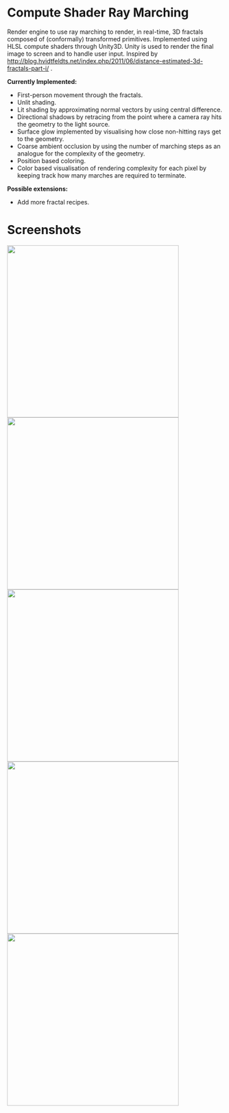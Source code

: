# Compute Shader Ray Marching
Render engine to use ray marching to render, in real-time, 3D fractals composed of (conformally) transformed primitives. Implemented using HLSL compute shaders through Unity3D. Unity is used to render the final image to screen and to handle user input. Inspired by http://blog.hvidtfeldts.net/index.php/2011/06/distance-estimated-3d-fractals-part-i/ .

**Currently Implemented:**
- First-person movement through the fractals.
- Unlit shading.
- Lit shading by approximating normal vectors by using central difference.
- Directional shadows by retracing from the point where a camera ray hits the geometry to the light source.
- Surface glow implemented by visualising how close non-hitting rays get to the geometry.
- Coarse ambient occlusion by using the number of marching steps as an analogue for the complexity of the geometry.
- Position based coloring.
- Color based visualisation of rendering complexity for each pixel by keeping track how many marches are required to terminate.

**Possible extensions:**
<!-- - Soft shadows by keeping track of the 'width' of the lightbeam. -->
- Add more fractal recipes.

# Screenshots


<img src="https://raw.github.com/akoreman/WIP-Compute-Shader-Ray-Marching/main/images/Shadows.PNG" width="400">  

<img src="https://raw.github.com/akoreman/WIP-Compute-Shader-Ray-Marching/main/images/Shadows2.PNG" width="400"> 

<img src="https://raw.github.com/akoreman/WIP-Compute-Shader-Ray-Marching/main/images/Diffuse.PNG" width="400">

<img src="https://raw.github.com/akoreman/WIP-Compute-Shader-Ray-Marching/main/images/Tetra.PNG" width="400">  

<img src="https://raw.github.com/akoreman/WIP-Compute-Shader-Ray-Marching/main/images/coloring.PNG" width="400">  


